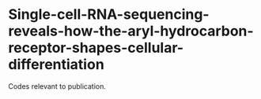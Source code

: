 # Single-cell-RNA-sequencing-reveals-how-the-aryl-hydrocarbon-receptor-shapes-cellular-differentiation
Codes relevant to publication.


